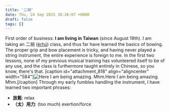 ```yaml
---
title: '二胡'
date: Thu, 24 Sep 2015 18:26:07 +0000
draft: false
tags: []
---
```


First order of business: **I am living in Taiwan** (since August 19th). I am taking an 二胡 ([èrhú](https://en.wikipedia.org/wiki/Erhu)) class, and thus far have learned the basics of bowing. The proper grip and bow placement is tricky, and having never played a string instrument, the entire experience is foreign to me. In the first two lessons, none of my previous musical training has volunteered itself to be of any use, and the class is furthermore taught entirely in Chinese, so you know, there's that. \[caption id="attachment\_818" align="aligncenter" width="584"\]![Here I am being amazing. Mhm.](https://alexchaocom.files.wordpress.com/2021/07/f4698-img_20150924_172134.jpg?w=1024&h=768)Here I am being amazing. Mhm.\[/caption\] Through my early fumbles handling the instrument, I have learned two important phrases:

*   **放鬆**: relax
*   **（太）用力**: (too much) exertion/force
